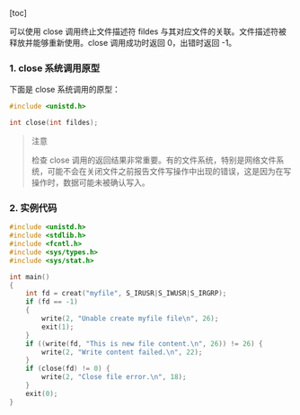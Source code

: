 [toc]

可以使用 close 调用终止文件描述符 fildes 与其对应文件的关联。文件描述符被释放并能够重新使用。close 调用成功时返回 0，出错时返回 -1。

### 1. close 系统调用原型

下面是 close 系统调用的原型：

```c
#include <unistd.h>

int close(int fildes);
```

> 注意
>
> 检查 close 调用的返回结果非常重要。有的文件系统，特别是网络文件系统，可能不会在关闭文件之前报告文件写操作中出现的错误，这是因为在写操作时，数据可能未被确认写入。

### 2. 实例代码

```c
#include <unistd.h>
#include <stdlib.h>
#include <fcntl.h>
#include <sys/types.h>
#include <sys/stat.h>

int main() 
{
    int fd = creat("myfile", S_IRUSR|S_IWUSR|S_IRGRP);
	if (fd == -1)
	{
		write(2, "Unable create myfile file\n", 26);
		exit(1);
	}
	if ((write(fd, "This is new file content.\n", 26)) != 26) {
		write(2, "Write content failed.\n", 22);
	}
    if (close(fd) != 0) {
		write(2, "Close file error.\n", 18);
	}
	exit(0);
}
```

